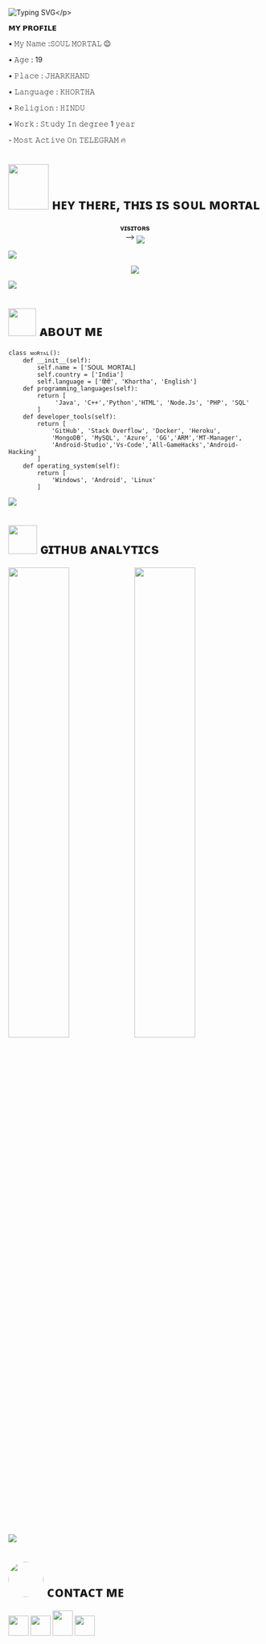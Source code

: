 ![Typing SVG](https://readme-typing-svg.herokuapp.com/?lines=𝗪𝗘𝗟𝗖𝗢𝗠𝗘+𝗧𝗢+𝗦𝗢𝗨𝗟+𝗠𝗢𝗥𝗧𝗔𝗟+𝗚𝗜𝗧𝗛𝗨𝗕!;𝗜+𝗔𝗺+𝗛𝗮𝗰𝗸𝗲𝗿+𝗢𝗳+𝗧𝗚!;𝗜+𝗔𝗺+𝗝𝘂𝘀𝘁+𝗧𝗲𝗹𝗲𝗴𝗿𝗮𝗺+𝗛𝗮𝗰𝗸+𝗠𝗮𝗸𝗲𝗿!)</p>
<p align="center">



<p align="left">
𝗠𝗬 𝗣𝗥𝗢𝗙𝗜𝗟𝗘
<p align="left">
• 𝙼𝚢 𝙽𝚊𝚖𝚎 :𝚂𝙾𝚄𝙻 𝙼𝙾𝚁𝚃𝙰𝙻 😉
<p align="left">
• 𝙰𝚐𝚎 : 19
<p align="left">
• 𝙿𝚕𝚊𝚌𝚎 : 𝙹𝙷𝙰𝚁𝙺𝙷𝙰𝙽𝙳
<p align="left">
• 𝙻𝚊𝚗𝚐𝚞𝚊𝚐𝚎 : 𝙺𝙷𝙾𝚁𝚃𝙷𝙰
<p align="left">
• 𝚁𝚎𝚕𝚒𝚐𝚒𝚘𝚗 : 𝙷𝙸𝙽𝙳𝚄
<p align="left">
• 𝚆𝚘𝚛𝚔 : 𝚂𝚝𝚞𝚍𝚢 𝙸𝚗 𝚍𝚎𝚐𝚛𝚎𝚎 1 𝚢𝚎𝚊𝚛
<p align="left">
- 𝙼𝚘𝚜𝚝 𝙰𝚌𝚝𝚒𝚟𝚎 𝙾𝚗 𝚃𝙴𝙻𝙴𝙶𝚁𝙰𝙼 🔥
<h1> <img src="https://envs.sh/nGd.jpg" height="90px" width="80px"> ʜᴇʏ ᴛʜᴇʀᴇ, ᴛʜɪs ɪs sᴏᴜʟ ᴍᴏʀᴛᴀʟ </h1>
<p align="center">
    <b>ᴠɪsɪᴛᴏʀs</b><br>
 -->    <img align="middle" src="https://profile-counter.glitch.me/MAHTO-ANJALI/count.svg" />
</p>

[<img src="https://github.com/Soulmortal58/Soulmortal58/blob/master/resources/hr.gif"/>](https://github.com/Soulmortal58)

<p align="center">
<img src="https://envs.sh/nIA.jpg">
</p>

[<img src="https://raw.githubusercontent.com/Soulmortal58/Soulmortal58/master/resources/hr.gif"/>](https://github.com/Soulmortal58)

<h1> <img src="https://envs.sh/n5x.jpg" width="55px"> ᴀʙᴏᴜᴛ ᴍᴇ </h1>

```python3
class ᴍᴏʀᴛᴀʟ():
    def __init__(self):
        self.name = ['𝖲𝖮𝖴𝖫 𝖬𝖮𝖱𝖳𝖠𝖫]
        self.country = ['India']
        self.language = ['हिंदी', 'Khortha', 'English']
    def programming_languages(self):
        return [
             'Java', 'C++','Python','HTML', 'Node.Js', 'PHP', 'SQL'
        ]
    def developer_tools(self):
        return [
            'GitHub', 'Stack Overflow', 'Docker', 'Heroku',
            'MongoDB', 'MySQL', 'Azure', 'GG','ARM','MT-Manager',
            'Android-Studio','Vs-Code','All-GameHacks','Android-Hacking'
        ]
    def operating_system(self):
        return [
            'Windows', 'Android', 'Linux'
        ]
 ```

[<img src="https://github.com/Soulmortal58/Soulmortal58/blob/master/resources/hr.gif"/>](https://github.com/Soulmortal58)

<h1> <img src="https://envs.sh/n54.jpg" width="57px"> ɢɪᴛʜᴜʙ ᴀɴᴀʟʏᴛɪᴄs </h1>

[<img src="https://github-readme-stats.vercel.app/api?username=Soulmortal58&count_private=true&show_icons=true&theme=chartreuse-dark&custom_title=What%27s+the+craic?&include_all_commits=true&hide_border=true&bg_color=000000" width="49%">](https://github.com/Soulmortal58)  [<img src="https://github-readme-streak-stats.herokuapp.com/?user=Soulmortal58&theme=chartreuse-dark&hide_border=True&bg_color=000000" width="49%">](https://github.com/Soulmortal58)

[<img src="https://github.com/Soulmortal58/Soulmortal58/blob/master/resources/hr.gif"/>](https://github.com/https://github.com/Soulmortal58)

<h1> <img src="https://envs.sh/nGD.jpg" width="70px" style="border-radius: 50%"> ᴄᴏɴᴛᴀᴄᴛ ᴍᴇ </h1>

[<img src="https://envs.sh/nGB.jpg" width="40px">](https://t.me/Soulmortal58) [<img src="https://envs.sh/nGj.jpg" width="40px">](https://github.com/Soulmortal58) [<img src="https://envs.sh/nGR.jpg" width="40px" height="50px">](https://youtube.com/@Soulmortal58) [<img src="https://envs.sh/nGi.jpg" width="40px">](https://instagram.com/@Soulmortal58)

